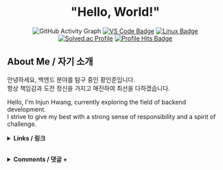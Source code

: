 <div align="center">

# "Hello, World!"

![GitHub Activity Graph](https://github-readme-activity-graph.vercel.app/graph?username=in-jun&theme=high-contrast&height=250)
[![VS Code Badge](https://img.shields.io/badge/Visual%20Studio%20Code-007ACC?style=flat-square&logo=Visual%20Studio%20Code&logoColor=white)](https://code.visualstudio.com/)
[![Linux Badge](https://img.shields.io/badge/Linux-FCC624?style=flat-square&logo=Linux&logoColor=white)](https://www.linux.org/)
[![Solved.ac Profile](https://mazassumnida.wtf/api/mini/generate_badge?boj=dlswns)](https://solved.ac/profile/dlswns)
[![Profile Hits Badge](https://hits.seeyoufarm.com/api/count/incr/badge.svg?url=https%3A%2F%2Fgithub.com%2Fin-jun&count_bg=%23000000&title_bg=%23000000&icon=&icon_color=%23E7E7E7&title=in-jun&edge_flat=true)](https://github.com/in-jun)

</div>

## About Me / 자기 소개

안녕하세요, 백엔드 분야를 탐구 중인 황인준입니다.<br>
항상 책임감과 도전 정신을 가지고 매진하여 최선을 다하겠습니다.<br>

Hello, I'm Injun Hwang, currently exploring the field of backend development.<br>
I strive to give my best with a strong sense of responsibility and a spirit of challenge.<br>

<details>
  <summary><strong>Links / 링크</strong></summary>

-   [InjunWeb](https://injunweb.com)
-   [LinkedIn](https://www.linkedin.com/in/in-jun)
-   [Blog](https://blog.injunweb.com)
-   [Solved.ac Profile](https://solved.ac/profile/dlswns)

</details>

##

<details>
  <summary><strong>Comments / 댓글 +</strong></summary>

[![Comments / 댓글](https://comment.injunweb.com/api/user/in-jun/svg?theme=black)](https://comment.injunweb.com/in-jun)

</details>
